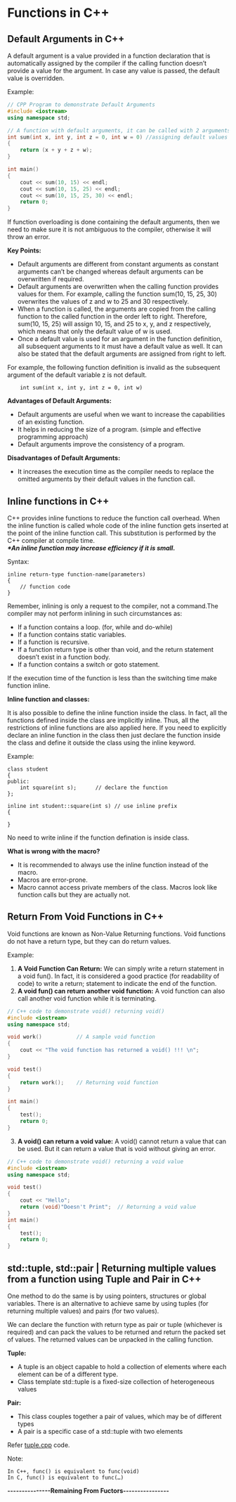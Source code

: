 # Functions in C++

## Default Arguments in C++

A default argument is a value provided in a function declaration that is automatically assigned by the compiler if the calling function doesn’t provide a value for the argument. In case any value is passed, the default value is overridden.

Example:
``` c++
// CPP Program to demonstrate Default Arguments
#include <iostream>
using namespace std;

// A function with default arguments, it can be called with 2 arguments or 3 arguments or 4 arguments.
int sum(int x, int y, int z = 0, int w = 0) //assigning default values to z,w as 0
{
    return (x + y + z + w);
}

int main()
{
    cout << sum(10, 15) << endl;
    cout << sum(10, 15, 25) << endl;
    cout << sum(10, 15, 25, 30) << endl;
    return 0;
}
```

If function overloading is done containing the default arguments, then we need to make sure it is not ambiguous to the compiler, otherwise it will throw an error.

__Key Points:__  

- Default arguments are different from constant arguments as constant arguments can’t be changed whereas default arguments can be overwritten if required.
- Default arguments are overwritten when the calling function provides values for them. For example, calling the function sum(10, 15, 25, 30) overwrites the values of z and w to 25 and 30 respectively.
- When a function is called, the arguments are copied from the calling function to the called function in the order left to right. Therefore, sum(10, 15, 25) will assign 10, 15, and 25 to x, y, and z respectively, which means that only the default value of w is used.
- Once a default value is used for an argument in the function definition, all subsequent arguments to it must have a default value as well. It can also be stated that the default arguments are assigned from right to left.

For example, the following function definition is invalid as the subsequent argument of the default variable z is not default.
```
    int sum(int x, int y, int z = 0, int w)
```

__Advantages of Default Arguments:__

- Default arguments are useful when we want to increase the capabilities of an existing function.
- It helps in reducing the size of a program. (simple and effective programming approach)
- Default arguments improve the consistency of a program.

__Disadvantages of Default Arguments:__

- It increases the execution time as the compiler needs to replace the omitted arguments by their default values in the function call.

## Inline functions in C++

C++ provides inline functions to reduce the function call overhead. When the inline function is called whole code of the inline function gets inserted at the point of the inline function call. This substitution is performed by the C++ compiler at compile time.  
*__*An inline function may increase efficiency if it is small.__*

Syntax:

    inline return-type function-name(parameters)
    {
        // function code
    }

Remember, inlining is only a request to the compiler, not a command.The compiler may not perform inlining in such circumstances as:

- If a function contains a loop. (for, while and do-while)
- If a function contains static variables.
- If a function is recursive.
- If a function return type is other than void, and the return statement doesn’t exist in a function body.
- If a function contains a switch or goto statement.
  
If the execution time of the function is less than the switching time make function inline.

__Inline function and classes:__

It is also possible to define the inline function inside the class. In fact, all the functions defined inside the class are implicitly inline. Thus, all the restrictions of inline functions are also applied here. If you need to explicitly declare an inline function in the class then just declare the function inside the class and define it outside the class using the inline keyword.

Example:

    class student
    {
    public:
        int square(int s);      // declare the function
    };

    inline int student::square(int s) // use inline prefix
    {

    }

No need to write inline if the function defination is inside class.

__What is wrong with the macro?__

- It is recommended to always use the inline function instead of the macro.
- Macros are error-prone.
- Macro cannot access private members of the class. Macros look like function calls but they are actually not. 

## Return From Void Functions in C++

Void functions are known as Non-Value Returning functions. Void functions do not have a return type, but they can do return values.  

Example:

1. __A Void Function Can Return:__ We can simply write a return statement in a void fun(). In fact, it is considered a good practice (for readability of code) to write a return; statement to indicate the end of the function.
2. __A void fun() can return another void function:__ A void function can also call another void function while it is terminating.

``` c++
// C++ code to demonstrate void() returning void()
#include <iostream>
using namespace std;

void work()           // A sample void function
{
    cout << "The void function has returned a void() !!! \n";
}

void test()
{
    return work();    // Returning void function
}

int main()
{
    test();
    return 0;
}
```

3. __A void() can return a void value:__ A void() cannot return a value that can be used. But it can return a value that is void without giving an error.

``` c++
// C++ code to demonstrate void() returning a void value
#include <iostream>
using namespace std;

void test()
{
    cout << "Hello";
    return (void)"Doesn't Print";  // Returning a void value
}
int main()
{
    test();
    return 0;
}
```

## std::tuple, std::pair | Returning multiple values from a function using Tuple and Pair in C++

One method to do the same is by using pointers, structures or global variables. There is an alternative to achieve same by using tuples (for returning multiple values) and pairs (for two values).

We can declare the function with return type as pair or tuple (whichever is required) and can pack the values to be returned and return the packed set of values. The returned values can be unpacked in the calling function.

__Tuple:__

- A tuple is an object capable to hold a collection of elements where each element can be of a different type.
- Class template std::tuple is a fixed-size collection of heterogeneous values

__Pair:__

- This class couples together a pair of values, which may be of different types
- A pair is a specific case of a std::tuple with two elements

Refer [tuple.cpp](../tuple.cpp) code.

Note:

    In C++, func() is equivalent to func(void)
    In C, func() is equivalent to func(…)

__---------------Remaining From Fuctors----------------__